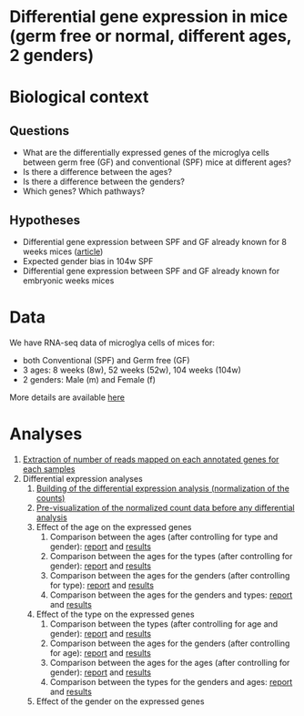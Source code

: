 Differential gene expression in mice (germ free or normal, different ages, 2 genders)
=====================================================================================

# Biological context

## Questions

- What are the differentially expressed genes of the microglya cells between germ free (GF) and conventional (SPF) mice at different ages?
- Is there a difference between the ages?
- Is there a difference between the genders?
- Which genes? Which pathways?

## Hypotheses

- Differential gene expression between SPF and GF already known for 8 weeks mices ([article](http://www.nature.com/neuro/journal/v18/n7/abs/nn.4030.html))
- Expected gender bias in 104w SPF
- Differential gene expression between SPF and GF already known for embryonic weeks mices

# Data

We have RNA-seq data of microglya cells of mices for:
- both Conventional (SPF) and Germ free (GF)
- 3 ages: 8 weeks (8w), 52 weeks (52w), 104 weeks (104w)
- 2 genders: Male (m) and Female (f)
        
More details are available [here](data)

# Analyses

1. [Extraction of number of reads mapped on each annotated genes for each samples](gene_count_extraction)
2. Differential expression analyses
    1. [Building of the differential expression analysis (normalization of the counts)](dge_analysis)
    2. [Pre-visualization of the normalized count data before any differential analysis](pre-visualization)
    3. Effect of the age on the expressed genes
        1. Comparison between the ages (after controlling for type and gender): [report](age-effect-general) and [results](https://github.com/bebatut/neuromac_GF_mices/tree/master/results/dge/age-effect/age)
        2. Comparison between the ages for the types (after controlling for gender): [report](age-effect-type) and [results](https://github.com/bebatut/neuromac_GF_mices/tree/master/results/dge/age-effect/age_type)
        3. Comparison between the ages for the genders (after controlling for type): [report](age-effect-gender) and [results](https://github.com/bebatut/neuromac_GF_mices/tree/master/results/dge/age-effect/age_gender)
        4. Comparison between the ages for the genders and types: [report](age-effect-type-gender) and [results](https://github.com/bebatut/neuromac_GF_mices/tree/master/results/dge/age-effect/age_type_gender)
    4. Effect of the type on the expressed genes
        1. Comparison between the types (after controlling for age and gender): [report](type-effect-general) and [results](https://github.com/bebatut/neuromac_GF_mices/tree/master/results/dge/type-effect/type)
        2. Comparison between the ages for the genders (after controlling for age): [report](type-effect-gender) and [results](https://github.com/bebatut/neuromac_GF_mices/tree/master/results/dge/type-effect/type_gender)
        3. Comparison between the ages for the ages (after controlling for gender): [report](type-effect-age) and [results](https://github.com/bebatut/neuromac_GF_mices/tree/master/results/dge/type-effect/type_age)
        4. Comparison between the types for the genders and ages: [report](type-effect-age-gender) and [results](https://github.com/bebatut/neuromac_GF_mices/tree/master/results/dge/type-effect/type_gender_age)
    5. Effect of the gender on the expressed genes



